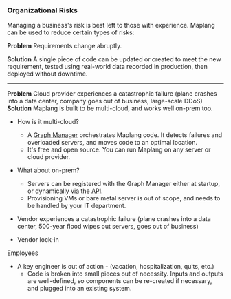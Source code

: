 ### Organizational Risks

Managing a business's risk is best left to those with experience. Maplang can be used to reduce certain types of risks:

**Problem** Requirements change abruptly.

**Solution** A single piece of code can be updated or created to meet the new requirement, tested using real-world data recorded in production, then deployed without downtime.

-----
**Problem** Cloud provider experiences a catastrophic failure (plane crashes into a data center, company goes out of business, large-scale DDoS)
**Solution** Maplang is built to be multi-cloud, and works well on-prem too.
* How is it multi-cloud?
  * A [Graph Manager](GraphManager.md) orchestrates Maplang code. It detects failures and overloaded servers, and moves code to an optimal location.
  * It's free and open source. You can run Maplang on any server or cloud provider.
* What about on-prem?
  * Servers can be registered with the Graph Manager either at startup, or dynamically via the [API](GraphManagerAPI.md).
  * Provisioning VMs or bare metal server is out of scope, and needs to be handled by your IT department.


* Vendor experiences a catastrophic failure (plane crashes into a data center, 500-year flood wipes out servers, goes out of business)
* Vendor lock-in

Employees
* A key engineer is out of action - (vacation, hospitalization, quits, etc.)
  * Code is broken into small pieces out of necessity. Inputs and outputs are well-defined, so components can be re-created if necessary, and plugged into an existing system.
